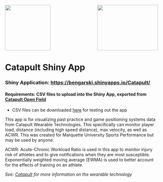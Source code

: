 <p><img src= "https://github.com/blg-uwm/Catapult/blob/master/catapult%20logo.jpg" width="150" height="150"><img align="right" src="https://github.com/blg-uwm/Catapult/blob/master/www/logo.png" width="200" height="150"></p>

# Catapult Shiny App

### Shiny Application: https://bengarski.shinyapps.io/Catapult/

#### Requirements: CSV files to upload into the Shiny App, exported from [Catapult Open Field](https://openfield.catapultsports.com/)
* CSV files can be downloaded [here](https://github.com/blg-uwm/Catapult/tree/master/Catapult%20Demo%20Files) for testing out the app

This app is for visualizing past practice and game positioning systems data from Catapult Wearable Technologies. This specifically can monitor player load, distance (including high speed distance), max velocity, as well as ACWR. This was created for Marquette University Sports Performance but may be used by anyone.

ACWR: Acute-Chronic Workload Ratio is used in this app to monitor injury risk of athletes and to give notifications when they are most susceptible. Exponentially weighted moving average (EWMA) is used to better account for the effects of training on an athlete.



_See: [Catapult](https://www.catapultsports.com/) for more information on the wearable technology_
